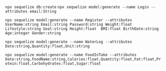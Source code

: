 `npx sequelize db:create`
`npx sequelize model:generate --name Login --attributes email:String`

`npx sequelize model:generate --name Register --attributes UserName:string Email:string Password:string Weight:float Lifestyle:string Goal:string Height:float  BMI:float BirthDate:string Age:integer Gender:string` 



`npx sequelize model:generate --name WaterLog --attributes Date:string,Quantity:float,Unit:string`


`npx sequelize model:generate --name FoodInTake --attributes Date:string,FoodName:string,Calories:float,Quantity:float,Fat:float,Protein:float,Carbohydrates:float,Sugar:float`


